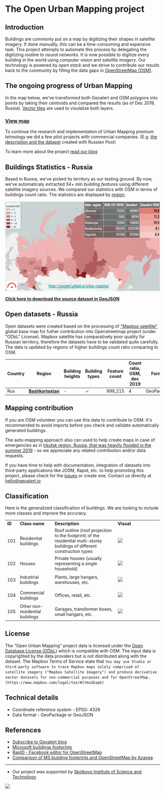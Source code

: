 # The Open Urban Mapping project

Introduction
------------
Buildings are commonly put on a map by digitizing their shapes in satellite imagery. If done manually, this can be a time-consuming and expensive task. This project attempts to automate this process by delegating the digitizing routine to _neural networks_. It is now possible to digitize every building in the world using _computer vision_ and _satellite imagery_. Our technology is powered by _open stack_ and we strive to contribute our results back to the community by filling the data gaps in [OpenStreetMap (OSM)](https://www.openstreetmap.org).    

## The ongoing progress of Urban Mapping

In the map below, we've transformed both Geoalert and OSM polygons into points by taking their centroids and compared the results (as of Dec 2019, Russia). [Vector tiles](https://en.wikipedia.org/wiki/Vector_tiles) are used to visulalize both layers.

### [View map](https://geoalert.github.io/urban-mapping/) 


To continue the research and implementation of Urban Mapping premium tehnology we did a few pilot projects with commercial companies. (E.g. [the description and the dataset](https://github.com/Geoalert/vidnoe_benchmark) created with Russian Post)

To learn more about the project [read our blog](https://medium.com/geoalert-platform-urban-monitoring/urban-mapping-54-m-buildings-in-russia-10dc942ac2c4)


## Buildings Statistics - Russia

Based in Russia, we've picked its territory as our testing ground. By now, we've automaticaly extracted _54+ mln building features_ using different satellite imagery sources. We compared our statistics with OSM in terms of buildings count ratio. The statistics are displayed by [region](https://en.wikipedia.org/wiki/Federal_subjects_of_Russia).

![**Building count ratio Geoalert/OSM - Russia, by region**](src/images/comparison_OSM-Geoalert.png)

[**Click here to download the source dataset in GeoJSON**](https://filebrowser.aeronetlab.space/s/INc6jlnQ8UTV6q6)


## Open datasets - Russia

Open datasets were created based on the processing of ["Mapbox satellite"](https://www.mapbox.com/maps/satellite) global base map for futher contribution into Openstreetmap project (under "ODbL" License).
Mapbox satellite has comparatively poor quality for Russian territory, therefore the datasets have to be validated quite carefully. The data is updated by regions of higher buildings count ratio comparing to OSM.

|Country|Region|Building heights| Building types|Feature count| Count ratio, OSM, dec 2019 | Format|Size (unzipped)|
|-------------|------------|----------|----------|-----------|------------|------------|-------------|
|Rus|[**Bashkortostan**](https://filebrowser.aeronetlab.space/s/CSQGJbrZFsaHJOY)| - | ✓ | 998,215| 4 | GeoPackage | 210Mb |

## Mapping contribution
If you are OSM volunteer you can use this data to contribute to OSM. It's recommended to avoid imports before you check and validate automatically generated buildings.

The auto-mapping approach also can used to help create maps in case of emergencies as in [Irkutsk region, Russia, that was heavily flooded in the summer 2019](https://geoalert.github.io/Irkutsk-flood/) - so we appreciate any related contribution and/or data requests.

If you have time to help with documentation, integration of datasets into third-party applications like JOSM, Rapid, etc. to help promoting this project, please check for the [issues](https://github.com/Geoalert/urban-mapping/issues) or create one. Contact us directly at [hello@geoalert.io](mailto:hello@geoalert.io)

## Classification
Here is the generalized classification of buildings. We are looking to include more classes and improve the accuracy.

<table>
  <tr>
   <td><strong>ID</strong>
   </td>
   <td><strong>Class name</strong>
   </td>
   <td><strong>Description</strong>
   </td>
   <td width="130px"><strong>Visual</strong>
   </td>
  </tr>

  <tr>
   <td><p style="text-align: right">
101</p>

   </td>
   <td>Residential buildings
   </td>
   <td>Roof outline (roof projection to the footprint) of the residential multi-storey buildings of different construction types
   </td>
   <td><img src="https://aeronetlab.space/img/class_img/101.png"/>
   </td>
  </tr>
 
  <tr>
   <td><p style="text-align: right">
102</p>

   </td>
   <td>Houses
   </td>
   <td>
    Private houses (usually representing a single household)
   </td>
   <td><img src="https://aeronetlab.space/img/class_img/102.png" />
   </td>
  </tr>
 
 <tr>
   <td><p style="text-align: right">
103</p>

   </td>
   <td>Industrial buildings
   </td>
   <td>Plants, large hangars, warehouses, etc.
   </td>
   <td><img src="https://aeronetlab.space/img/class_img/103.png" />
   </td>
  </tr>
  
  
 <tr>
   <td><p style="text-align: right">
104</p>

   </td>
   <td>Commercial buildings
   </td>
   <td>Offices, retail, etc.
   </td>
   <td><img src="https://aeronetlab.space/img/class_img/104.png" />
   </td>
  </tr>

  <tr>
   <td><p style="text-align: right">
105</p>

   </td>
   <td>Other non-residential buildings
   </td>
   <td>Garages, transformer boxes, small hangars, etc.
   </td>
   <td><img src="https://aeronetlab.space/img/class_img/105.jpg" />
   </td>
  </tr>
 </table>

## License
The "Open Urban Mapping" project data is licensed under the [Open Database License (ODbL)](https://opendatacommons.org/licenses/odbl/) which is compatible with OSM.
The input data is copyrighted by the data providers but is not distributed along with the dataset. The Mapbox Terms of Service state that 
```You may use Studio or third-party software to trace Mapbox maps solely comprised of satellite imagery ("Mapbox Satellite Imagery") and produce derivative vector datasets for non-commercial purposes and for OpenStreetMap. (https://www.mapbox.com/legal/tos/#[YmuSEapb)```

## Technical details
* Coordinate reference system - EPSG: 4326
* Data format - GeoPackage or GeoJSON


## References
* [Subscribe to Geoalert blog](https://medium.com/geoalert-platform-urban-monitoring/urban-mapping-54-m-buildings-in-russia-10dc942ac2c4)
* [Microsoft buildings footprints](https://github.com/microsoft/USBuildingFootprints)
* [RapID - Facebook editor for OpenStreetMap](https://github.com/facebookincubator/RapiD)
* [Comparison of MS building footprints and OpenStreetMap by Azavea](https://demos.azavea.com/building-footprint-comparison/)
---------------------------
* Our project was supported by [Skolkovo Institute of Science and Technology](https://www.skoltech.ru/en)

<image src="https://cdn.skoltech.ru/img/logo.png" width="190">

